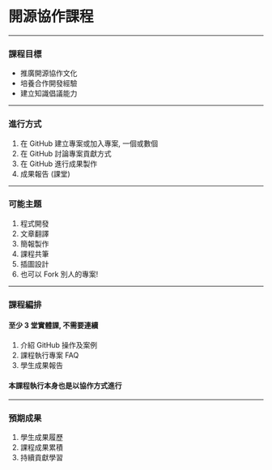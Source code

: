 # 開源協作課程

---

### 課程目標
* 推廣開源協作文化
* 培養合作開發經驗
* 建立知識倡議能力

---

### 進行方式
1. 在 GitHub 建立專案或加入專案, 一個或數個
2. 在 GitHub 討論專案貢獻方式
3. 在 GitHub 進行成果製作
4. 成果報告 (課堂)

---

### 可能主題
1. 程式開發
2. 文章翻譯
3. 簡報製作
4. 課程共筆
5. 插圖設計
6. 也可以 Fork 別人的專案!

---

### 課程編排
#### 至少 3 堂實體課, 不需要連續
1. 介紹 GitHub 操作及案例
2. 課程執行專案 FAQ
3. 學生成果報告
#### 本課程執行本身也是以協作方式進行

---

### 預期成果
1. 學生成果履歷
2. 課程成果累積
3. 持續貢獻學習
